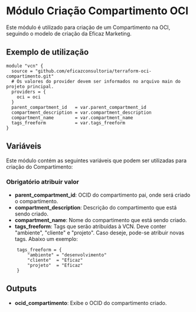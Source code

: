 # Módulo Criação Compartimento OCI

Este módulo é utilizado para criação de um Compartimento na OCI, seguindo o modelo de criação da Eficaz Marketing.




## Exemplo de utilização
```
module "vcn" {
  source = "github.com/eficazconsultoria/terraform-oci-compartimento.git"
  # Os valores do provider devem ser informados no arquivo main do projeto principal.
  providers = {
    oci = oci
  }
  parent_compartment_id   = var.parent_compartment_id
  compartment_description = var.compartment_description
  compartment_name        = var.compartment_name
  tags_freeform           = var.tags_freeform
}
```



## Variáveis

Este módulo contém as seguintes variáveis que podem ser utilizadas para criação do Compartimento:


### Obrigatório atribuir valor

- **parent_compartment_id**: OCID do compartimento pai, onde será criado o compartimento.
- **compartment_description**: Descrição do compartimento que está sendo criado.
- **compartment_name**: Nome do compartimento que está sendo criado.
- **tags_freeform**: Tags que serão atribuídas à VCN. Deve conter "ambiente", "cliente" e "projeto". Caso deseje, pode-se atribuir novas tags. Abaixo um exemplo:
```
    tags_freeform = {
        "ambiente" = "desenvolvimento"
        "cliente"  = "Eficaz"
        "projeto"  = "Eficaz"
    }
```



## Outputs

- **ocid_compartimento**: Exibe o OCID do compartimento criado.